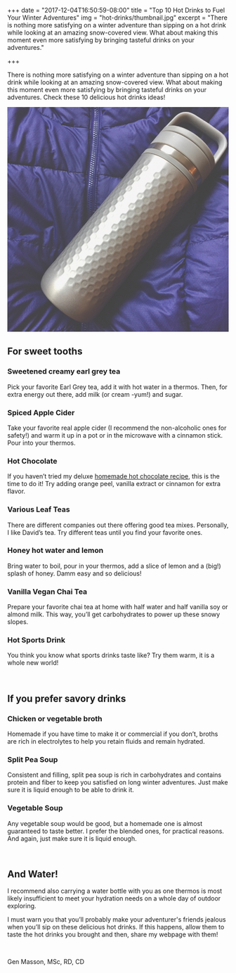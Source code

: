 +++
date = "2017-12-04T16:50:59-08:00"
title = "Top 10 Hot Drinks to Fuel Your Winter Adventures"
img = "hot-drinks/thumbnail.jpg"
excerpt = "There is nothing more satisfying on a winter adventure than sipping on a hot drink while looking at an amazing snow-covered view. What about making this moment even more satisfying by bringing tasteful drinks on your adventures."

+++

There is nothing more satisfying on a winter adventure than sipping on a hot drink while looking at an amazing snow-covered view. What about making this moment even more satisfying by bringing tasteful drinks on your adventures. Check these 10 delicious hot drinks ideas!

<img src="/img/posts/hot-drinks/main-pic.jpg" class="recipe-right" />


## For sweet tooths

### Sweetened creamy earl grey tea
Pick your favorite Earl Grey tea, add it with hot water in a thermos. Then, for extra energy out there, add milk (or cream -yum!) and sugar. 

### Spiced Apple Cider
Take your favorite real apple cider (I recommend the non-alcoholic ones for safety!) and warm it up in a pot or in the microwave with a cinnamon stick. Pour into your thermos.


### Hot Chocolate
If you haven’t tried my deluxe [homemade hot chocolate recipe](/recipes/hot-chocolate/), this is the time to do it! Try adding orange peel, vanilla extract or cinnamon for extra flavor.


### Various Leaf Teas
There are different companies out there offering good tea mixes. Personally, I like David’s tea. Try different teas until you find your favorite ones.


### Honey hot water and lemon
Bring water to boil, pour in your thermos, add a slice of lemon and a (big!) splash of honey. Damm easy and so delicious!

### Vanilla Vegan Chai Tea
Prepare your favorite chai tea at home with half water and half vanilla soy or almond milk. This way, you’ll get carbohydrates to power up these snowy slopes.

### Hot Sports Drink
You think you know what sports drinks taste like? Try them warm, it is a whole new world!

<br>

## If you prefer savory drinks

### Chicken or vegetable broth
Homemade if you have time to make it or commercial if you don’t, broths are rich in electrolytes to help you retain fluids and remain hydrated.

### Split Pea Soup
Consistent and filling, split pea soup is rich in carbohydrates and contains protein and fiber to keep you satisfied on long winter adventures. Just make sure it is liquid enough to be able to drink it. 

### Vegetable Soup
Any vegetable soup would be good, but a homemade one is almost guaranteed to taste better. I prefer the blended ones, for practical reasons. And again, just make sure it is liquid enough.

<br>

## And Water!
I recommend also carrying a water bottle with you as one thermos is most likely insufficient to meet your hydration needs on a whole day of outdoor exploring. 


I must warn you that you’ll probably make your adventurer's friends jealous when you’ll sip on these delicious hot drinks. If this happens, allow them to taste the hot drinks you brought and then, share my webpage with them! 

<br>


Gen Masson, MSc, RD, CD
